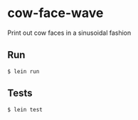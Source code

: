 # cow-face-wave

Print out cow faces in a sinusoidal fashion

## Run

```
$ lein run
```

## Tests

```
$ lein test
```
